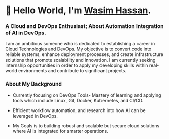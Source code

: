 # 👋 Hello World, I'm [Wasim Hassan](https://www.linkedin.com/in/wasim-hassan-devops-cloud-engineer/).

### A Cloud and DevOps Enthusiast; About Automation  Integration of AI in DevOps.

I am an ambitious someone who is dedicated to establishing a career in Cloud Technologies and DevOps. My objective is to convert code into reliable systems, enhance deployment processes, and create infrastructure solutions that promote scalability and innovation. I am currently seeking internship opportunities in order to apply my developing skills within real-world environments and contribute to significant projects.

### About My Background
* Currently focusing on DevOps Tools- Mastery of learning and applying tools which include Linux, Git, Docker, Kubernetes, and CI/CD.

* Efficient workflow automation, and research into how AI can be leveraged in DevOps.
* My Goals is to building robust and scalable but secure cloud solutions where AI is integrated for smarter operations.

